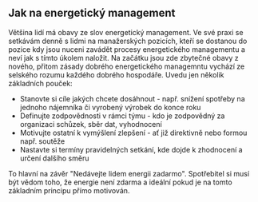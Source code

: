 ## Jak na energetický management

Většina lidí má obavy ze slov energetický management. Ve své praxi se setkávám denně s lidmi na manažerských pozicích, kteří se dostanou do pozice kdy jsou nuceni zavádět procesy energetického managementu a neví jak s tímto úkolem naložit. Na začátku jsou zde zbytečné obavy z nového, přitom zásady dobrého energetického managemntu vychází ze selského rozumu každého dobrého hospodáře. Uvedu jen několik základních pouček:
- Stanovte si cíle jakých chcete dosáhnout - např. snížení spotřeby na jednoho nájemníka či vyrobený výrobek do konce roku
- Definujte zodpovědnosti v rámci týmu - kdo je zodpovědný za organizaci schůzek, sběr dat, vyhodnocení
- Motivujte ostatní k vymýšlení zlepšení - ať již direktivně nebo formou např. soutěže
- Nastavte si termíny pravidelných setkání, kde dojde k zhodnocení a určení dalšího směru

To hlavní na závěr "Nedávejte lidem energii zadarmo". Spotřebitel si musí být vědom toho, že energie není zdarma a ideální pokud je na tomto základním principu přímo motivován.



